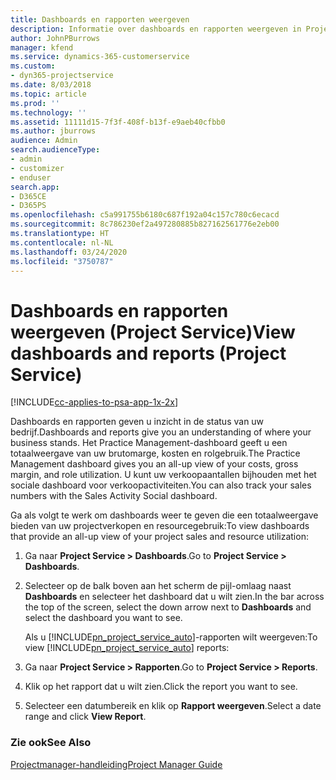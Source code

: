 ```yaml
---
title: Dashboards en rapporten weergeven
description: Informatie over dashboards en rapporten weergeven in Project Service
author: JohnPBurrows
manager: kfend
ms.service: dynamics-365-customerservice
ms.custom:
- dyn365-projectservice
ms.date: 8/03/2018
ms.topic: article
ms.prod: ''
ms.technology: ''
ms.assetid: 11111d15-7f3f-408f-b13f-e9aeb40cfbb0
ms.author: jburrows
audience: Admin
search.audienceType:
- admin
- customizer
- enduser
search.app:
- D365CE
- D365PS
ms.openlocfilehash: c5a991755b6180c687f192a04c157c780c6ecacd
ms.sourcegitcommit: 8c786230ef2a497280885b827162561776e2eb00
ms.translationtype: HT
ms.contentlocale: nl-NL
ms.lasthandoff: 03/24/2020
ms.locfileid: "3750787"
---
```

# <a name="view-dashboards-and-reports-project-service"></a><span data-ttu-id="071ef-103">Dashboards en rapporten weergeven (Project Service)</span><span class="sxs-lookup"><span data-stu-id="071ef-103">View dashboards and reports (Project Service)</span></span>

[!INCLUDE[cc-applies-to-psa-app-1x-2x](../includes/cc-applies-to-psa-app-1x-2x.md)]

<span data-ttu-id="071ef-104">Dashboards en rapporten geven u inzicht in de status van uw bedrijf.</span><span class="sxs-lookup"><span data-stu-id="071ef-104">Dashboards and reports give you an understanding of where your business stands.</span></span> <span data-ttu-id="071ef-105">Het Practice Management-dashboard geeft u een totaalweergave van uw brutomarge, kosten en rolgebruik.</span><span class="sxs-lookup"><span data-stu-id="071ef-105">The Practice Management dashboard gives you an all-up view of your costs, gross margin, and role utilization.</span></span> <span data-ttu-id="071ef-106">U kunt uw verkoopaantallen bijhouden met het sociale dashboard voor verkoopactiviteiten.</span><span class="sxs-lookup"><span data-stu-id="071ef-106">You can also track your sales numbers with the Sales Activity Social dashboard.</span></span>  
  
 <span data-ttu-id="071ef-107">Ga als volgt te werk om dashboards weer te geven die een totaalweergave bieden van uw projectverkopen en resourcegebruik:</span><span class="sxs-lookup"><span data-stu-id="071ef-107">To view dashboards that provide an all-up view of your project sales and resource utilization:</span></span>  
  
1. <span data-ttu-id="071ef-108">Ga naar **Project Service > Dashboards**.</span><span class="sxs-lookup"><span data-stu-id="071ef-108">Go to **Project Service > Dashboards**.</span></span>  
  
2. <span data-ttu-id="071ef-109">Selecteer op de balk boven aan het scherm de pijl-omlaag naast **Dashboards** en selecteer het dashboard dat u wilt zien.</span><span class="sxs-lookup"><span data-stu-id="071ef-109">In the bar across the top of the screen, select the down arrow next to **Dashboards** and select the dashboard you want to see.</span></span>  
  
   <span data-ttu-id="071ef-110">Als u [!INCLUDE[pn_project_service_auto](../includes/pn-project-service-auto.md)]-rapporten wilt weergeven:</span><span class="sxs-lookup"><span data-stu-id="071ef-110">To view [!INCLUDE[pn_project_service_auto](../includes/pn-project-service-auto.md)] reports:</span></span>  
  
3. <span data-ttu-id="071ef-111">Ga naar **Project Service > Rapporten**.</span><span class="sxs-lookup"><span data-stu-id="071ef-111">Go to **Project Service > Reports**.</span></span>  
  
4. <span data-ttu-id="071ef-112">Klik op het rapport dat u wilt zien.</span><span class="sxs-lookup"><span data-stu-id="071ef-112">Click the report you want to see.</span></span>  
  
5. <span data-ttu-id="071ef-113">Selecteer een datumbereik en klik op **Rapport weergeven**.</span><span class="sxs-lookup"><span data-stu-id="071ef-113">Select a date range and click **View Report**.</span></span>  
  
### <a name="see-also"></a><span data-ttu-id="071ef-114">Zie ook</span><span class="sxs-lookup"><span data-stu-id="071ef-114">See Also</span></span>  
 [<span data-ttu-id="071ef-115">Projectmanager-handleiding</span><span class="sxs-lookup"><span data-stu-id="071ef-115">Project Manager Guide</span></span>](../project-service/project-manager-guide.md)
